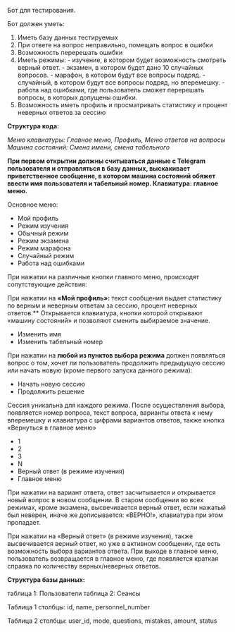 ﻿Бот для тестирования.

Бот должен уметь:

1. Иметь базу данных тестируемых
1. При ответе на вопрос неправильно, помещать вопрос в ошибки
1. Возможность перерешать ошибки
1. Иметь режимы: 
       - изучение, в котором будет возможность смотреть верный ответ.
       - экзамен, в котором будет дано 10 случайных вопросов.
       - марафон, в котором будут все вопросы подряд.
       - случайный, в котором будут все вопросы подряд, но вперемешку.
       - работа над ошибками, где пользователь сможет перерешать вопросы, в которых допущены ошибки.
1. Возможность иметь профиль и просматривать статистику и процент неверных ответов за сессию



**Структура кода:**

*Меню клавиатуры: Главное меню, Профиль, Меню ответов на вопросы
Машина состояний: Смена имени, смена табельного*

**При первом открытии должны считываться данные с Telegram пользователя и отправляться в базу данных, выскакивает приветственное сообщение, в котором машина состояний обяжет ввести имя пользователя и табельный номер. Клавиатура: главное меню.**

Основное меню:

- Мой профиль
- Режим изучения
- Обычный режим
- Режим экзамена
- Режим марафона
- Случайный режим 
- Работа над ошибками

При нажатии на различные кнопки главного меню, происходят сопутствующие действия: 


При нажатии на **«Мой профиль»:** текст сообщения выдает статистику по верным и неверным ответам за сессию, процент неверных ответов.** Открывается клавиатура,  кнопки которой открывают «машину состояний» и позволяют сменить выбираемое значение.

- Изменить имя
- Изменить табельный номер


При нажатии на **любой из пунктов выбора режима** должен появляться вопрос о том, хочет ли пользователь продолжить предыдущую сессию или начать новую (кроме первого запуска данного режима):

- Начать новую сессию
- Продолжить решение


Сессия уникальна для каждого режима. После осуществления выбора, появляется номер вопроса, текст вопроса, варианты ответа к нему вперемешку и клавиатура с цифрами вариантов ответов, также кнопка «Вернуться в главное меню»

- 1
- 2
- 3
- N
- Верный ответ (в режиме изучения)
- Главное меню

При нажатии на вариант ответа, ответ засчитывается и открывается новый вопрос в новом сообщении. В старом сообщении во всех режимах, кроме экзамена, высвечивается верный ответ, если нажатый был неверен, иначе же дописывается: «ВЕРНО!», клавиатура при этом пропадает.

При нажатии на «Верный ответ» (в режиме изучения), также высвечивается верный ответ, но уже в активном сообщении, где есть возможность выбора вариантов ответа.
При выходе в главное меню, пользователь возвращается в главное меню, где появляется краткая справка по количеству верных/неверных ответов. 

**Структура базы данных:**

таблица 1: Пользователи
таблица 2: Сеансы

Таблица 1 столбцы:
id, name, personnel\_number

Таблица 2 столбцы: 
user\_id, mode, questions, mistakes, amount, status
